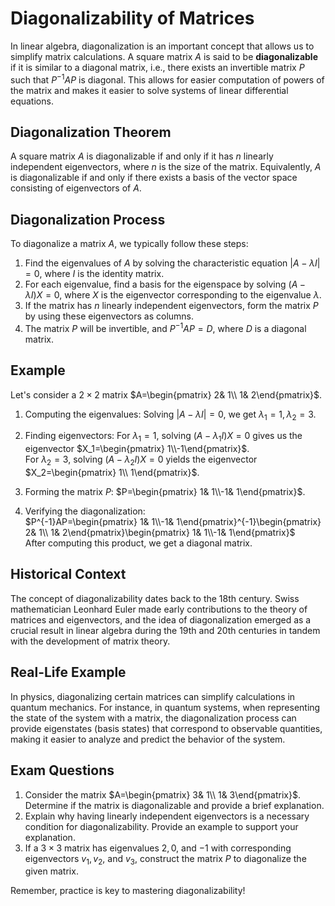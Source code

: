 # Diagonalizability of Matrices

In linear algebra, diagonalization is an important concept that allows us to simplify matrix calculations. A square matrix $A$ is said to be **diagonalizable** if it is similar to a diagonal matrix, i.e., there exists an invertible matrix $P$ such that $P^{-1}AP$ is diagonal. This allows for easier computation of powers of the matrix and makes it easier to solve systems of linear differential equations. 

## Diagonalization Theorem

A square matrix $A$ is diagonalizable if and only if it has $n$ linearly independent eigenvectors, where $n$ is the size of the matrix. Equivalently, $A$ is diagonalizable if and only if there exists a basis of the vector space consisting of eigenvectors of $A$.

## Diagonalization Process

To diagonalize a matrix $A$, we typically follow these steps:
1. Find the eigenvalues of $A$ by solving the characteristic equation $|A-\lambda I|= 0$, where $I$ is the identity matrix.
2. For each eigenvalue, find a basis for the eigenspace by solving $(A-\lambda I)X= 0$, where $X$ is the eigenvector corresponding to the eigenvalue $\lambda$.
3. If the matrix has $n$ linearly independent eigenvectors, form the matrix $P$ by using these eigenvectors as columns.
4. The matrix $P$ will be invertible, and $P^{-1}AP= D$, where $D$ is a diagonal matrix.

## Example

Let's consider a $2\times 2$ matrix $A=\begin{pmatrix} 2& 1\\ 1& 2\end{pmatrix}$. 

1. Computing the eigenvalues:
Solving $|A-\lambda I|= 0$, we get $\lambda_1= 1,\lambda_2= 3$.

2. Finding eigenvectors:
For $\lambda_1= 1$, solving $(A-\lambda_1 I)X= 0$ gives us the eigenvector $X_1=\begin{pmatrix} 1\\-1\end{pmatrix}$.  
For $\lambda_2= 3$, solving $(A-\lambda_2 I)X= 0$ yields the eigenvector $X_2=\begin{pmatrix} 1\\ 1\end{pmatrix}$.

3. Forming the matrix $P$:
$P=\begin{pmatrix} 1& 1\\-1& 1\end{pmatrix}$.

4. Verifying the diagonalization:  
$P^{-1}AP=\begin{pmatrix} 1& 1\\-1& 1\end{pmatrix}^{-1}\begin{pmatrix} 2& 1\\ 1& 2\end{pmatrix}\begin{pmatrix} 1& 1\\-1& 1\end{pmatrix}$  
After computing this product, we get a diagonal matrix.

## Historical Context

The concept of diagonalizability dates back to the 18th century. Swiss mathematician Leonhard Euler made early contributions to the theory of matrices and eigenvectors, and the idea of diagonalization emerged as a crucial result in linear algebra during the 19th and 20th centuries in tandem with the development of matrix theory.

## Real-Life Example

In physics, diagonalizing certain matrices can simplify calculations in quantum mechanics. For instance, in quantum systems, when representing the state of the system with a matrix, the diagonalization process can provide eigenstates (basis states) that correspond to observable quantities, making it easier to analyze and predict the behavior of the system.

## Exam Questions

1. Consider the matrix $A=\begin{pmatrix} 3& 1\\ 1& 3\end{pmatrix}$. Determine if the matrix is diagonalizable and provide a brief explanation.
2. Explain why having linearly independent eigenvectors is a necessary condition for diagonalizability. Provide an example to support your explanation.
3. If a $3\times 3$ matrix has eigenvalues $2, 0,$ and $-1$ with corresponding eigenvectors $v_1, v_2,$ and $v_3$, construct the matrix $P$ to diagonalize the given matrix.

Remember, practice is key to mastering diagonalizability!